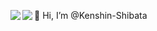 👋 Hi, I’m @Kenshin-Shibata
<a href="https://github.com/Kenshin-Shibata/github-readme-stats">
  <img align="left" src="https://github-readme-stats.vercel.app/api?username=Kenshin-Shibata&count_private=true&show_icons=true" />
</a>
<a href="https://github.com/Kenshin-Shibata/github-readme-stats">
  <img align="left" src="https://github-readme-stats.vercel.app/api/top-langs/?username=Kenshin-Shibata" />
</a>
